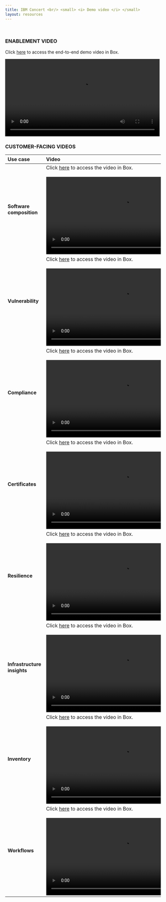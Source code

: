 ```yaml
---
title: IBM Concert <br/> <small> <i> Demo video </i> </small>
layout: resources
---
```


<span id="top"></span>

<br/>

### **ENABLEMENT VIDEO**

Click <a href="https://ibm.box.com/s/y9x9n4bafsgtnaxadr513uttrpk0yafi" target="_blank" rel="noreferrer">here</a> to access the end-to-end demo video in Box.

<inline-notification text="Box tends to have poor resolution when streaming videos. For better results, download the video."></inline-notification>

<video width="500" height="250" controls>
  <source src="videos/Concert-104-Demo.mp4" type="video/mp4">
Your browser does not support the video tag.
</video>

<br/>

### **CUSTOMER-FACING VIDEOS**

<inline-notification text="If you want a custom version of this video (such as a video for vulnerability and compliance), let us know."></inline-notification>

| **Use case** | **Video** |
| :--- | :--- |
| **Software composition** | Click <a href="https://ibm.box.com/s/y9x9n4bafsgtnaxadr513uttrpk0yafi" target="_blank" rel="noreferrer">here</a> to access the video in Box. <br/><br/> <video width="500" height="250" controls> <source src="videos/Concert-104-Demo.mp4" type="video/mp4"> Your browser does not support the video tag. </video> |
| **Vulnerability** | Click <a href="https://ibm.box.com/s/y9x9n4bafsgtnaxadr513uttrpk0yafi" target="_blank" rel="noreferrer">here</a> to access the video in Box. <br/><br/> <video width="500" height="250" controls> <source src="videos/Concert-104-Demo.mp4" type="video/mp4"> Your browser does not support the video tag. </video> |
| **Compliance** | Click <a href="https://ibm.box.com/s/y9x9n4bafsgtnaxadr513uttrpk0yafi" target="_blank" rel="noreferrer">here</a> to access the video in Box. <br/><br/> <video width="500" height="250" controls> <source src="videos/Concert-104-Demo.mp4" type="video/mp4"> Your browser does not support the video tag. </video> |
| **Certificates** | Click <a href="https://ibm.box.com/s/y9x9n4bafsgtnaxadr513uttrpk0yafi" target="_blank" rel="noreferrer">here</a> to access the video in Box. <br/><br/> <video width="500" height="250" controls> <source src="videos/Concert-104-Demo.mp4" type="video/mp4"> Your browser does not support the video tag. </video> |
| **Resilience** | Click <a href="https://ibm.box.com/s/y9x9n4bafsgtnaxadr513uttrpk0yafi" target="_blank" rel="noreferrer">here</a> to access the video in Box. <br/><br/> <video width="500" height="250" controls> <source src="videos/Concert-104-Demo.mp4" type="video/mp4"> Your browser does not support the video tag. </video> |
| **Infrastructure insights** | Click <a href="https://ibm.box.com/s/y9x9n4bafsgtnaxadr513uttrpk0yafi" target="_blank" rel="noreferrer">here</a> to access the video in Box. <br/><br/> <video width="500" height="250" controls> <source src="videos/Concert-104-Demo.mp4" type="video/mp4"> Your browser does not support the video tag. </video> |
| **Inventory** | Click <a href="https://ibm.box.com/s/y9x9n4bafsgtnaxadr513uttrpk0yafi" target="_blank" rel="noreferrer">here</a> to access the video in Box. <br/><br/> <video width="500" height="250" controls> <source src="videos/Concert-104-Demo.mp4" type="video/mp4"> Your browser does not support the video tag. </video> |
| **Workflows** | Click <a href="https://ibm.box.com/s/y9x9n4bafsgtnaxadr513uttrpk0yafi" target="_blank" rel="noreferrer">here</a> to access the video in Box. <br/><br/> <video width="500" height="250" controls> <source src="videos/Concert-104-Demo.mp4" type="video/mp4"> Your browser does not support the video tag. </video> |

<p/>